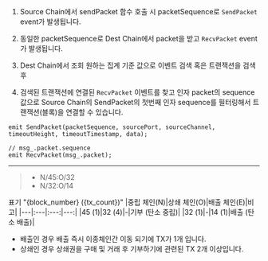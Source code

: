1. Source Chain에서 sendPacket 함수 호출 시 packetSequence로 `SendPacket` event가 발생됩니다.

2. 동일한 packetSequence로 Dest Chain에서 packet을 받고 `RecvPacket` event가 발생됩니다.

3. Dest Chain에서 조회 원하는 집계 기준 값으로 이벤트 검색 혹은 트랜잭션을 검색 후 

4. 검색된 트랜잭션에 연결된 `RecvPacket` 이벤트를 찾고 인자 packet의 sequence 값으로 Source Chain의 SendPacket의 첫번째 인자 sequence를 필터링해서 트랜잭션(블록)을 연결할 수 있습니다.


```
emit SendPacket(packetSequence, sourcePort, sourceChannel, timeoutHeight, timeoutTimestamp, data);

// msg_.packet.sequence
emit RecvPacket(msg_.packet);
```


___
> - N/45:O/32
> - N/32:O/14

표기 "{block_number} ({tx_count})"
|중립 체인(N)|상쇄 체인(O)|배출 체인(E)|비고|
|---|:---|:---:|---:|
|45 (1)|32 (4)|-|기부 (탄소 중립)|
|32 (1)|-|14 (1)|배출 (탄소 배출)|

* 배출인 경우 배출 즉시 이종체인간 이동 되기에 TX가 1개 입니다.
* 상쇄인 경우 상쇄권을 구매 및 거래 후 기부하기에 관련된 TX 2개 이상입니다.